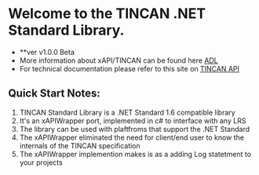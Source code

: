 # Welcome to the TINCAN .NET Standard Library.
- **ver v1.0.0 Beta
- More information about xAPI/TINCAN can be found here [ADL](https://www.adlnet.gov/adl-research/performance-tracking-analysis/experience-api/)
- For technical documentation please refer to this site on [TINCAN API](http://tincanapi.com/)

## Quick Start Notes:
1. TINCAN Standard Library is a .NET Standard 1.6 compatible library
2. It's an xAPIWrapper port, implemented in c# to interface with any LRS
3. The library can be used with plaftfroms that support the .NET Standard
4. The xAPIWrapper eliminated the need for client/end user to know the internals of the TINCAN specification
5. The xAPIWrapper implemention makes is as a adding Log statetment to your projects

